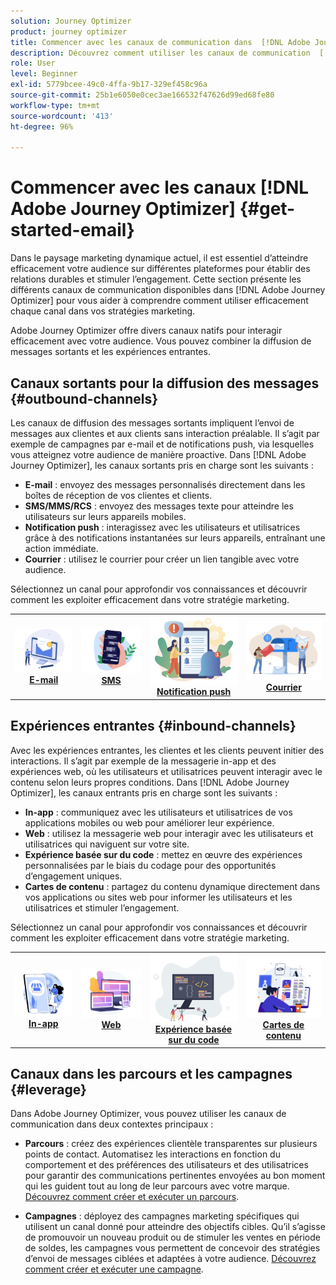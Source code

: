 ```yaml
---
solution: Journey Optimizer
product: journey optimizer
title: Commencer avec les canaux de communication dans  [!DNL Adobe Journey Optimizer]
description: Découvrez comment utiliser les canaux de communication  [!DNL Adobe Journey Optimizer] .
role: User
level: Beginner
exl-id: 5779bcee-49c0-4ffa-9b17-329ef458c96a
source-git-commit: 25b1e6050e0cec3ae166532f47626d99ed68fe80
workflow-type: tm+mt
source-wordcount: '413'
ht-degree: 96%

---
```


# Commencer avec les canaux [!DNL Adobe Journey Optimizer] {#get-started-email}

Dans le paysage marketing dynamique actuel, il est essentiel d’atteindre efficacement votre audience sur différentes plateformes pour établir des relations durables et stimuler l’engagement. Cette section présente les différents canaux de communication disponibles dans [!DNL Adobe Journey Optimizer] pour vous aider à comprendre comment utiliser efficacement chaque canal dans vos stratégies marketing.

Adobe Journey Optimizer offre divers canaux natifs pour interagir efficacement avec votre audience. Vous pouvez combiner la diffusion de messages sortants et les expériences entrantes.

## Canaux sortants pour la diffusion des messages {#outbound-channels}

Les canaux de diffusion des messages sortants impliquent l’envoi de messages aux clientes et aux clients sans interaction préalable. Il s’agit par exemple de campagnes par e-mail et de notifications push, via lesquelles vous atteignez votre audience de manière proactive. Dans [!DNL Adobe Journey Optimizer], les canaux sortants pris en charge sont les suivants :

* **E-mail** : envoyez des messages personnalisés directement dans les boîtes de réception de vos clientes et clients.
* **SMS/MMS/RCS** : envoyez des messages texte pour atteindre les utilisateurs sur leurs appareils mobiles.
* **Notification push** : interagissez avec les utilisateurs et utilisatrices grâce à des notifications instantanées sur leurs appareils, entraînant une action immédiate.
* **Courrier** : utilisez le courrier pour créer un lien tangible avec votre audience.

Sélectionnez un canal pour approfondir vos connaissances et découvrir comment les exploiter efficacement dans votre stratégie marketing.

<table style="table-layout:fixed"><tr style="border: 0;">
<td><a href="../email/get-started-email.md"><img alt="E-mail" src="assets/do-not-localize/email.png"></a>
<div align="center"><a href="../email/get-started-email.md"><strong>E-mail</strong></a></div></td>
<td><a href="../sms/get-started-sms.md"><img alt="SMS" src="assets/do-not-localize/sms.png"></a>
<div align="center"><a href="../sms/get-started-sms.md"><strong>SMS</strong></a></div></td>
<td><a href="../push/get-started-push.md"><img alt="Notification push" src="assets/do-not-localize/push.png"></a>
<div align="center"><a href="../push/get-started-push.md"><strong>Notification push</strong></a></div></td>
<td><a href="../direct-mail/get-started-direct-mail.md"><img alt="Courrier" src="assets/do-not-localize/direct-mail.jpg"></a>
<div align="center"><a href="../direct-mail/get-started-direct-mail.md"><strong>Courrier</strong></a></div></td>
</tr></table>

## Expériences entrantes {#inbound-channels}

Avec les expériences entrantes, les clientes et les clients peuvent initier des interactions. Il s’agit par exemple de la messagerie in-app et des expériences web, où les utilisateurs et utilisatrices peuvent interagir avec le contenu selon leurs propres conditions. Dans [!DNL Adobe Journey Optimizer], les canaux entrants pris en charge sont les suivants :

* **In-app** : communiquez avec les utilisateurs et utilisatrices de vos applications mobiles ou web pour améliorer leur expérience.
* **Web** : utilisez la messagerie web pour interagir avec les utilisateurs et utilisatrices qui naviguent sur votre site.
* **Expérience basée sur du code** : mettez en œuvre des expériences personnalisées par le biais du codage pour des opportunités d’engagement uniques.
* **Cartes de contenu** : partagez du contenu dynamique directement dans vos applications ou sites web pour informer les utilisateurs et les utilisatrices et stimuler l’engagement.

Sélectionnez un canal pour approfondir vos connaissances et découvrir comment les exploiter efficacement dans votre stratégie marketing.

<table style="table-layout:fixed"><tr style="border: 0;">
<td><a href="../in-app/get-started-in-app.md"><img alt="In-app" src="assets/do-not-localize/inapp.jpg"></a>
<div align="center"><a href="../in-app/get-started-in-app.md"><strong>In-app</strong></a></div></td>
<td><a href="../web/get-started-web.md"><img alt="Web" src="assets/do-not-localize/web.jpg"></a>
<div align="center"><a href="../web/get-started-web.md"><strong>Web</strong></a></div></td>
<td><a href="../code-based/get-started-code-based.md"><img alt="Expérience basée sur du code" src="assets/do-not-localize/code.png"></a>
<div align="center"><a href="../code-based/get-started-code-based.md"><strong>Expérience basée sur du code</strong></a></div></td>
<td><a href="../content-card/get-started-content-card.md"><img alt="Cartes de contenu" src="assets/do-not-localize/cards.png"></a>
<div align="center"><a href="../content-card/get-started-content-card.md"><strong>Cartes de contenu</strong></a></div></td>
</tr></table>


## Canaux dans les parcours et les campagnes {#leverage}

Dans Adobe Journey Optimizer, vous pouvez utiliser les canaux de communication dans deux contextes principaux :

* **Parcours** : créez des expériences clientèle transparentes sur plusieurs points de contact. Automatisez les interactions en fonction du comportement et des préférences des utilisateurs et des utilisatrices pour garantir des communications pertinentes envoyées au bon moment qui les guident tout au long de leur parcours avec votre marque. [Découvrez comment créer et exécuter un parcours](../building-journeys/journey-gs.md).

* **Campagnes** : déployez des campagnes marketing spécifiques qui utilisent un canal donné pour atteindre des objectifs cibles. Qu’il s’agisse de promouvoir un nouveau produit ou de stimuler les ventes en période de soldes, les campagnes vous permettent de concevoir des stratégies d’envoi de messages ciblées et adaptées à votre audience. [Découvrez comment créer et exécuter une campagne](../campaigns/get-started-with-campaigns.md).

